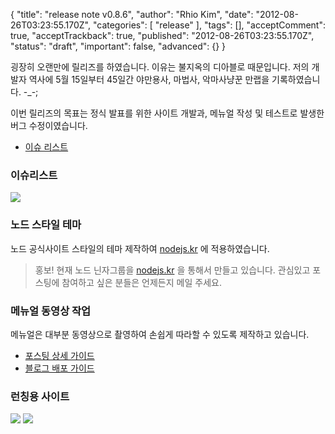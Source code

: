 {
    "title": "release note v0.8.6",
    "author": "Rhio Kim",
    "date": "2012-08-26T03:23:55.170Z",
    "categories": [
        "release"
    ],
    "tags": [],
    "acceptComment": true,
    "acceptTrackback": true,
    "published": "2012-08-26T03:23:55.170Z",
    "status": "draft",
    "important": false,
    "advanced": {}
}

굉장히 오랜만에 릴리즈를 하였습니다. 이유는 불지옥의 디아블로 때문입니다. 
저의 개발자 역사에 5월 15일부터 45일간 야만용사, 마법사, 악마사냥꾼 만랩을 기록하였습니다. -_-;

이번 릴리즈의 목표는 정식 발표를 위한 사이트 개발과, 메뉴얼 작성 및 테스트로 발생한 버그 수정이였습니다.

* [이슈 리스트](https://github.com/rhiokim/haroopress/issues?milestone=15&page=1&state=closed)

### 이슈리스트

![](./@img/issues.png)

### 노드 스타일 테마
노드 공식사이트 스타일의 테마 제작하여 [nodejs.kr](http://nodejs.kr) 에 적용하였습니다.

> 홍보!
> 현재 노드 닌자그룹을 [nodejs.kr](http://nodejs.kr) 을 통해서 만들고 있습니다. 관심있고 포스팅에 참여하고 싶은 분들은 언제든지 메일 주세요.

### 메뉴얼 동영상 작업
메뉴얼은 대부분 동영상으로 촬영하여 손쉽게 따라할 수 있도록 제작하고 있습니다.

* [포스팅 상세 가이드](http://haroopress.github.com/post/haroopress-posting-guide/) 
* [블로그 배포 가이드](http://localhost:8081/post/haroopress-deploy-to-github/) 

### 런칭용 사이트
![](./@img/haroopress-site-01.png)
![](./@img/haroopress-site-02.png)